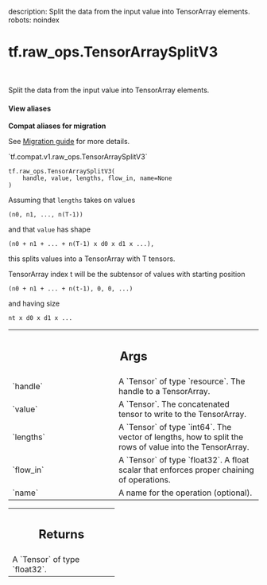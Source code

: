 description: Split the data from the input value into TensorArray elements.
robots: noindex

# tf.raw_ops.TensorArraySplitV3

<!-- Insert buttons and diff -->

<table class="tfo-notebook-buttons tfo-api nocontent" align="left">

</table>



Split the data from the input value into TensorArray elements.


<section class="expandable">
  <h4 class="showalways">View aliases</h4>
  <p>
<b>Compat aliases for migration</b>
<p>See
<a href="https://www.tensorflow.org/guide/migrate">Migration guide</a> for
more details.</p>
<p>`tf.compat.v1.raw_ops.TensorArraySplitV3`</p>
</p>
</section>

<pre class="devsite-click-to-copy prettyprint lang-py tfo-signature-link">
<code>tf.raw_ops.TensorArraySplitV3(
    handle, value, lengths, flow_in, name=None
)
</code></pre>



<!-- Placeholder for "Used in" -->

Assuming that `lengths` takes on values

  ```
  (n0, n1, ..., n(T-1))
  ```

and that `value` has shape

  ```
  (n0 + n1 + ... + n(T-1) x d0 x d1 x ...),
  ```

this splits values into a TensorArray with T tensors.

TensorArray index t will be the subtensor of values with starting position

  ```
  (n0 + n1 + ... + n(t-1), 0, 0, ...)
  ```

and having size

  ```
  nt x d0 x d1 x ...
  ```

<!-- Tabular view -->
 <table class="responsive fixed orange">
<colgroup><col width="214px"><col></colgroup>
<tr><th colspan="2"><h2 class="add-link">Args</h2></th></tr>

<tr>
<td>
`handle`<a id="handle"></a>
</td>
<td>
A `Tensor` of type `resource`. The handle to a TensorArray.
</td>
</tr><tr>
<td>
`value`<a id="value"></a>
</td>
<td>
A `Tensor`. The concatenated tensor to write to the TensorArray.
</td>
</tr><tr>
<td>
`lengths`<a id="lengths"></a>
</td>
<td>
A `Tensor` of type `int64`.
The vector of lengths, how to split the rows of value into the
TensorArray.
</td>
</tr><tr>
<td>
`flow_in`<a id="flow_in"></a>
</td>
<td>
A `Tensor` of type `float32`.
A float scalar that enforces proper chaining of operations.
</td>
</tr><tr>
<td>
`name`<a id="name"></a>
</td>
<td>
A name for the operation (optional).
</td>
</tr>
</table>



<!-- Tabular view -->
 <table class="responsive fixed orange">
<colgroup><col width="214px"><col></colgroup>
<tr><th colspan="2"><h2 class="add-link">Returns</h2></th></tr>
<tr class="alt">
<td colspan="2">
A `Tensor` of type `float32`.
</td>
</tr>

</table>

